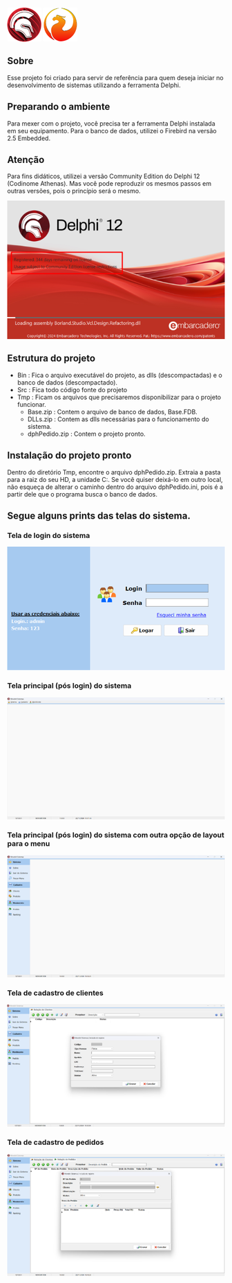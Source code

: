 <img src="prints/delphi.png" width="79px" height="79px" alt="Logotipo do Delphi"> <img src="prints/firebird.png" width="79px" height="79px" alt="Logotipo do firebird">

## Sobre
Esse projeto foi criado para servir de referência para quem deseja iniciar no desenvolvimento de sistemas utilizando a ferramenta Delphi.

## Preparando o ambiente
Para mexer com o projeto, você precisa ter a ferramenta Delphi instalada em seu equipamento. Para o banco de dados, utilizei o Firebird na versão 2.5 Embedded.

## Atenção
Para fins didáticos, utilizei a versão Community Edition do Delphi 12 (Codinome Athenas). 
Mas você pode reproduzir os mesmos passos em outras versões, pois o princípio será o mesmo.

<img src="prints/print001.png">

## Estrutura do projeto
- Bin : Fica o arquivo executável do projeto, as dlls (descompactadas) e o banco de dados (descompactado).
- Src : Fica todo código fonte do projeto
- Tmp : Ficam os arquivos que precisaremos disponibilizar para o projeto funcionar.
  - Base.zip : Contem o arquivo de banco de dados, Base.FDB.
  - DLLs.zip : Contem as dlls necessárias para o funcionamento do sistema.
  - dphPedido.zip : Contem o projeto pronto.
  
## Instalação do projeto pronto
Dentro do diretório Tmp, encontre o arquivo dphPedido.zip. Extraia a pasta para a raiz do seu HD, a unidade C:\. Se você quiser deixá-lo em outro local, não esqueça de alterar o caminho
dentro do arquivo dphPedido.ini, pois é a partir dele que o programa busca o banco de dados.

## Segue alguns prints das telas do sistema.

### Tela de login do sistema

<img src="prints/print002.png">

### Tela principal (pós login) do sistema

<img src="prints/print003.png">

### Tela principal (pós login) do sistema com outra opção de layout para o menu

<img src="prints/print004.png">

### Tela de cadastro de clientes

<img src="prints/print005.png">

### Tela de cadastro de pedidos

<img src="prints/print006.png">

